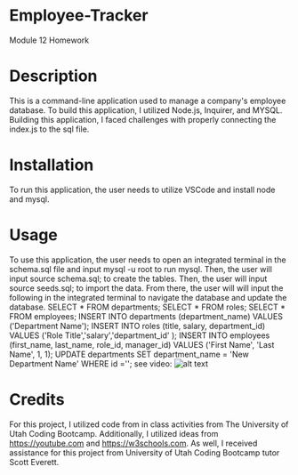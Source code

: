 # Employee-Tracker
Module 12 Homework
# Description
This is a command-line application used to manage a company's employee database. To build this application, I utilized Node.js, Inquirer, and MYSQL. Building this application, I faced challenges with properly connecting the index.js to the sql file. 
# Installation
To run this application, the user needs to utilize VSCode and install node and mysql.
# Usage
To use this application, the user needs to open an integrated terminal in the schema.sql file and input mysql -u root to run mysql. Then, the user will input source schema.sql; to create the tables. Then, the user will input source seeds.sql; to import the data. From there, the user will will input the following in the integrated terminal to navigate the database and update the database. 
SELECT * FROM departments;
SELECT * FROM roles;
SELECT * FROM employees;
INSERT INTO departments (department_name) VALUES ('Department Name');
INSERT INTO roles (title, salary, department_id) VALUES ('Role Title','salary','department_id' );
INSERT INTO employees (first_name, last_name, role_id, manager_id) VALUES ('First Name', 'Last Name', 1, 1);
UPDATE departments SET department_name = 'New Department Name' WHERE id ='';
see video:
![alt text](video/employee_tracker.gif)
# Credits
For this project, I utilized code from in class activities from The University of Utah Coding Bootcamp. Additionally, I utilized ideas from https://youtube.com and https://w3schools.com. As well, I received assistance for this project from University of Utah Coding Bootcamp tutor Scott Everett.
